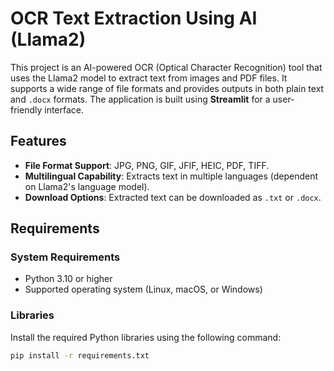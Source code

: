 
# OCR Text Extraction Using AI (Llama2)

This project is an AI-powered OCR (Optical Character Recognition) tool that uses the Llama2 model to extract text from images and PDF files. It supports a wide range of file formats and provides outputs in both plain text and `.docx` formats. The application is built using **Streamlit** for a user-friendly interface.

## Features
- **File Format Support**: JPG, PNG, GIF, JFIF, HEIC, PDF, TIFF.
- **Multilingual Capability**: Extracts text in multiple languages (dependent on Llama2's language model).
- **Download Options**: Extracted text can be downloaded as `.txt` or `.docx`.


## Requirements

### System Requirements
- Python 3.10 or higher
- Supported operating system (Linux, macOS, or Windows)

### Libraries
Install the required Python libraries using the following command:
```bash
pip install -r requirements.txt

